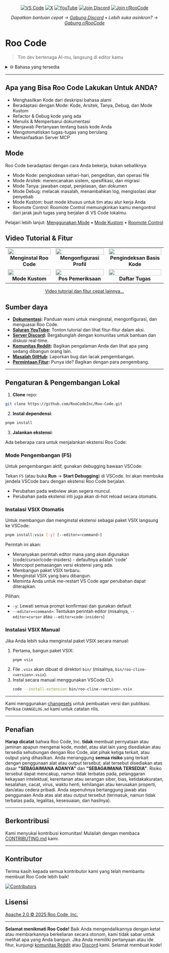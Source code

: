 <p align="center">
  <a href="https://marketplace.visualstudio.com/items?itemName=RooVeterinaryInc.roo-cline"><img src="https://img.shields.io/visual-studio-marketplace/v/RooVeterinaryInc.roo-cline.svg?label=VS%20Code&color=%23007ACC&style=flat&logo=visualstudiocode&logoColor=white" alt="VS Code"></a>
  <a href="https://x.com/roocode"><img src="https://img.shields.io/badge/roo_code-000000?style=flat&logo=x&logoColor=white" alt="X"></a>
  <a href="https://youtube.com/@roocodeyt?feature=shared"><img src="https://img.shields.io/badge/YouTube-FF0000?style=flat&logo=youtube&logoColor=white" alt="YouTube"></a>
  <a href="https://discord.gg/roocode"><img src="https://img.shields.io/badge/Join%20Discord-5865F2?style=flat&logo=discord&logoColor=white" alt="Join Discord"></a>
  <a href="https://www.reddit.com/r/RooCode/"><img src="https://img.shields.io/badge/Join%20r%2FRooCode-FF4500?style=flat&logo=reddit&logoColor=white" alt="Join r/RooCode"></a>
</p>
<p align="center">
  <em>Dapatkan bantuan cepat → <a href="https://discord.gg/roocode">Gabung Discord</a> • Lebih suka asinkron? → <a href="https://www.reddit.com/r/RooCode/">Gabung r/RooCode</a></em>
</p>

# Roo Code

> Tim dev bertenaga AI-mu, langsung di editor kamu

<details>
  <summary>🌐 Bahasa yang tersedia</summary>

- [English](../../README.md)
- [Català](../ca/README.md)
- [Deutsch](../de/README.md)
- [Español](../es/README.md)
- [Français](../fr/README.md)
- [हिंदी](../hi/README.md)
- [Bahasa Indonesia](../id/README.md)
- [Italiano](../it/README.md)
- [日本語](../ja/README.md)
- [한국어](../ko/README.md)
- [Nederlands](../nl/README.md)
- [Polski](../pl/README.md)
- [Português (BR)](../pt-BR/README.md)
- [Русский](../ru/README.md)
- [Türkçe](../tr/README.md)
- [Tiếng Việt](../vi/README.md)
- [简体中文](../zh-CN/README.md)
- [繁體中文](../zh-TW/README.md)
- ...
  </details>

---

## Apa yang Bisa Roo Code Lakukan Untuk ANDA?

- Menghasilkan Kode dari deskripsi bahasa alami
- Beradaptasi dengan Mode: Kode, Arsitek, Tanya, Debug, dan Mode Kustom
- Refactor & Debug kode yang ada
- Menulis & Memperbarui dokumentasi
- Menjawab Pertanyaan tentang basis kode Anda
- Mengotomatiskan tugas-tugas yang berulang
- Memanfaatkan Server MCP

## Mode

Roo Code beradaptasi dengan cara Anda bekerja, bukan sebaliknya:

- Mode Kode: pengkodean sehari-hari, pengeditan, dan operasi file
- Mode Arsitek: merencanakan sistem, spesifikasi, dan migrasi
- Mode Tanya: jawaban cepat, penjelasan, dan dokumen
- Mode Debug: melacak masalah, menambahkan log, mengisolasi akar penyebab
- Mode Kustom: buat mode khusus untuk tim atau alur kerja Anda
- Roomote Control: Roomote Control memungkinkan kamu mengontrol dari jarak jauh tugas yang berjalan di VS Code lokalmu.

Pelajari lebih lanjut: [Menggunakan Mode](https://docs.roocode.com/basic-usage/using-modes) • [Mode Kustom](https://docs.roocode.com/advanced-usage/custom-modes) • [Roomote Control](https://docs.roocode.com/roo-code-cloud/roomote-control)

## Video Tutorial & Fitur

<div align="center">

|                                                                                                                                                                           |                                                                                                                                                                             |                                                                                                                                                                               |
| :-----------------------------------------------------------------------------------------------------------------------------------------------------------------------: | :-------------------------------------------------------------------------------------------------------------------------------------------------------------------------: | :---------------------------------------------------------------------------------------------------------------------------------------------------------------------------: |
| <a href="https://www.youtube.com/watch?v=Mcq3r1EPZ-4"><img src="https://img.youtube.com/vi/Mcq3r1EPZ-4/maxresdefault.jpg" width="100%"></a><br><b>Menginstal Roo Code</b> | <a href="https://www.youtube.com/watch?v=ZBML8h5cCgo"><img src="https://img.youtube.com/vi/ZBML8h5cCgo/maxresdefault.jpg" width="100%"></a><br><b>Mengonfigurasi Profil</b> | <a href="https://www.youtube.com/watch?v=r1bpod1VWhg"><img src="https://img.youtube.com/vi/r1bpod1VWhg/maxresdefault.jpg" width="100%"></a><br><b>Pengindeksan Basis Kode</b> |
|     <a href="https://www.youtube.com/watch?v=qgqceCuhlRA"><img src="https://img.youtube.com/vi/qgqceCuhlRA/maxresdefault.jpg" width="100%"></a><br><b>Mode Kustom</b>     |    <a href="https://www.youtube.com/watch?v=Ho30nyY332E"><img src="https://img.youtube.com/vi/Ho30nyY332E/maxresdefault.jpg" width="100%"></a><br><b>Pos Pemeriksaan</b>    |      <a href="https://www.youtube.com/watch?v=6h5vB9PpoPk"><img src="https://img.youtube.com/vi/6h5vB9PpoPk/maxresdefault.jpg" width="100%"></a><br><b>Daftar Tugas</b>       |

</div>
<p align="center">
<a href="https://docs.roocode.com/tutorial-videos">Video tutorial dan fitur cepat lainnya...</a>
</p>

## Sumber daya

- **[Dokumentasi](https://docs.roocode.com):** Panduan resmi untuk menginstal, mengonfigurasi, dan menguasai Roo Code.
- **[Saluran YouTube](https://youtube.com/@roocodeyt?feature=shared):** Tonton tutorial dan lihat fitur-fitur dalam aksi.
- **[Server Discord](https://discord.gg/roocode):** Bergabunglah dengan komunitas untuk bantuan dan diskusi real-time.
- **[Komunitas Reddit](https://www.reddit.com/r/RooCode):** Bagikan pengalaman Anda dan lihat apa yang sedang dibangun orang lain.
- **[Masalah GitHub](https://github.com/RooCodeInc/Roo-Code/issues):** Laporkan bug dan lacak pengembangan.
- **[Permintaan Fitur](https://github.com/RooCodeInc/Roo-Code/discussions/categories/feature-requests?discussions_q=is%3Aopen+category%3A%22Feature+Requests%22+sort%3Atop):** Punya ide? Bagikan dengan para pengembang.

---

## Pengaturan & Pengembangan Lokal

1. **Clone** repo:

```sh
git clone https://github.com/RooCodeInc/Roo-Code.git
```

2. **Instal dependensi**:

```sh
pnpm install
```

3. **Jalankan ekstensi**:

Ada beberapa cara untuk menjalankan ekstensi Roo Code:

### Mode Pengembangan (F5)

Untuk pengembangan aktif, gunakan debugging bawaan VSCode:

Tekan `F5` (atau buka **Run** → **Start Debugging**) di VSCode. Ini akan membuka jendela VSCode baru dengan ekstensi Roo Code berjalan.

- Perubahan pada webview akan segera muncul.
- Perubahan pada ekstensi inti juga akan di-hot reload secara otomatis.

### Instalasi VSIX Otomatis

Untuk membangun dan menginstal ekstensi sebagai paket VSIX langsung ke VSCode:

```sh
pnpm install:vsix [-y] [--editor=<command>]
```

Perintah ini akan:

- Menanyakan perintah editor mana yang akan digunakan (code/cursor/code-insiders) - defaultnya adalah 'code'
- Mencopot pemasangan versi ekstensi yang ada.
- Membangun paket VSIX terbaru.
- Menginstal VSIX yang baru dibangun.
- Meminta Anda untuk me-restart VS Code agar perubahan dapat diterapkan.

Pilihan:

- `-y`: Lewati semua prompt konfirmasi dan gunakan default
- `--editor=<command>`: Tentukan perintah editor (misalnya, `--editor=cursor` atau `--editor=code-insiders`)

### Instalasi VSIX Manual

Jika Anda lebih suka menginstal paket VSIX secara manual:

1.  Pertama, bangun paket VSIX:
    ```sh
    pnpm vsix
    ```
2.  File `.vsix` akan dibuat di direktori `bin/` (misalnya, `bin/roo-cline-<version>.vsix`).
3.  Instal secara manual menggunakan VSCode CLI:
    ```sh
    code --install-extension bin/roo-cline-<version>.vsix
    ```

---

Kami menggunakan [changesets](https://github.com/changesets/changesets) untuk pembuatan versi dan publikasi. Periksa `CHANGELOG.md` kami untuk catatan rilis.

---

## Penafian

**Harap dicatat** bahwa Roo Code, Inc. **tidak** membuat pernyataan atau jaminan apapun mengenai kode, model, atau alat lain yang disediakan atau tersedia sehubungan dengan Roo Code, alat pihak ketiga terkait, atau output yang dihasilkan. Anda menanggung **semua risiko** yang terkait dengan penggunaan alat atau output tersebut; alat tersebut disediakan atas dasar **"SEBAGAIMANA ADANYA"** dan **"SEBAGAIMANA TERSEDIA"**. Risiko tersebut dapat mencakup, namun tidak terbatas pada, pelanggaran kekayaan intelektual, kerentanan atau serangan siber, bias, ketidakakuratan, kesalahan, cacat, virus, waktu henti, kehilangan atau kerusakan properti, dan/atau cedera pribadi. Anda sepenuhnya bertanggung jawab atas penggunaan Anda atas alat atau output tersebut (termasuk, namun tidak terbatas pada, legalitas, kesesuaian, dan hasilnya).

---

## Berkontribusi

Kami menyukai kontribusi komunitas! Mulailah dengan membaca [CONTRIBUTING.md](CONTRIBUTING.md) kami.

---

## Kontributor

Terima kasih kepada semua kontributor kami yang telah membantu membuat Roo Code lebih baik!

<!-- START CONTRIBUTORS SECTION - AUTO-GENERATED, DO NOT EDIT MANUALLY -->

[![Contributors](https://contrib.rocks/image?repo=RooCodeInc/roo-code&max=120&columns=12&cacheBust=0000000000)](https://github.com/RooCodeInc/roo-code/graphs/contributors)

<!-- END CONTRIBUTORS SECTION -->

## Lisensi

[Apache 2.0 © 2025 Roo Code, Inc.](../../LICENSE)

---

**Selamat menikmati Roo Code!** Baik Anda mengendalikannya dengan ketat atau membiarkannya berkeliaran secara otonom, kami tidak sabar untuk melihat apa yang Anda bangun. Jika Anda memiliki pertanyaan atau ide fitur, kunjungi [komunitas Reddit](https://www.reddit.com/r/RooCode/) atau [Discord](https://discord.gg/roocode) kami. Selamat membuat kode!
